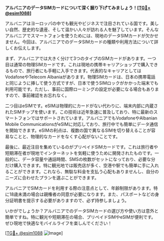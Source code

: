 **アルバニアのデータSIMカードについて深く掘り下げてみましょう！[[TG💪+ @esim1088](https://t.me/s/esim1088)]**

アルバニアはヨーロッパの中でも観光やビジネスで注目されている国です。美しい自然、歴史的な遺産、そして温かい人々が訪れる人を魅了しています。そんなアルバニアでスマートフォンを使うためには、現地のデータSIMカードが欠かせません。今回は、アルバニアでのデータSIMカードの種類や利用方法について詳しくお伝えします。

まず、アルバニアでは大きく分けて3つのタイプのSIMカードがあります。一つ目は通常の物理SIMカードです。これは現地の携帯キャリアショップで購入できるもので、旅行者にも手軽に入手できます。代表的なキャリアとしてはVodafoneやTelecom Albaniaがあります。物理SIMカードは、日本の携帯電話と同じように挿して使う方式ですが、日本で使うSIMロックがかかった端末でも利用可能です。ただし、事前に国際ローミングの設定が必要になる場合もありますので、事前確認をお忘れなく。

二つ目はeSIMです。eSIMは物理的にカードがない代わりに、端末内部に内蔵されたSIMチップを使います。この技術は近年急速に普及しており、特に最新のスマートフォンではサポートされています。アルバニアでもVodafoneやAlbanian Mobile CommunicationsがeSIMに対応しており、旅行中でも簡単にデータ通信を開始できます。eSIMの利点は、複数の国で異なるSIMを切り替えることが容易なことと、物理的なカードをなくす心配がないことです。

最後に、最近注目を集めているのがプリペイドSIMカードです。これは旅行者や短期滞在者が現地でインターネットを気軽に使うために開発されたものです。一般的に、データ容量や通話時間、SMSの枚数がセットになっており、必要な分だけ購入できます。特に観光地では販売店が多く、空港や駅でも簡単に手に入れることができます。これなら、無駄な料金を支払う心配もありませんし、自分のニーズに合わせたプランを選ぶことができます。

アルバニアでSIMカードを利用する際の注意点として、年齢制限があります。特に18歳未満の場合は親権者の同意が必要になります。また、パスポートなどの身分証明書を提示する必要がありますので、必ず持参しましょう。

いかがでしょうか？アルバニアでのデータSIMカードの選び方や使い方は意外と簡単ですね。特に観光や短期滞在の場合、プリペイドSIMやeSIMが便利です。ぜひ現地で快適なモバイルライフを楽しんでください！

[[TG💪+ @esim1088](https://t.me/s/esim1088) ![Image](https://i.postimg.cc/Y0z9fWf4/image.png)]